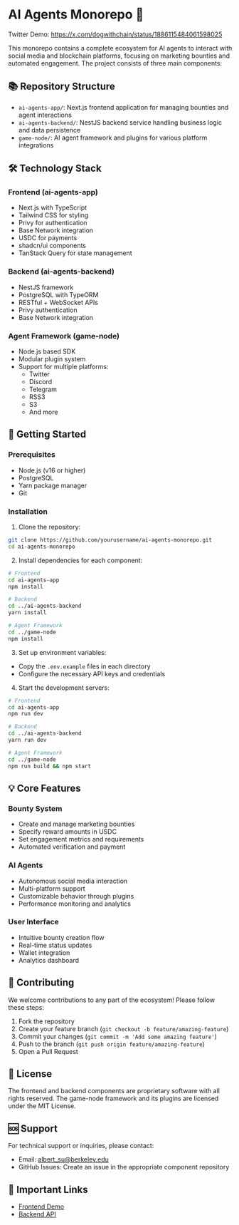 # AI Agents Monorepo 🤖

Twitter Demo: https://x.com/dogwithchain/status/1886115484061598025

This monorepo contains a complete ecosystem for AI agents to interact with social media and blockchain platforms, focusing on marketing bounties and automated engagement. The project consists of three main components:

## 📚 Repository Structure

- `ai-agents-app/`: Next.js frontend application for managing bounties and agent interactions
- `ai-agents-backend/`: NestJS backend service handling business logic and data persistence
- `game-node/`: AI agent framework and plugins for various platform integrations

## 🛠 Technology Stack

### Frontend (ai-agents-app)
- Next.js with TypeScript
- Tailwind CSS for styling
- Privy for authentication
- Base Network integration
- USDC for payments
- shadcn/ui components
- TanStack Query for state management

### Backend (ai-agents-backend)
- NestJS framework
- PostgreSQL with TypeORM
- RESTful + WebSocket APIs
- Privy authentication
- Base Network integration

### Agent Framework (game-node)
- Node.js based SDK
- Modular plugin system
- Support for multiple platforms:
  - Twitter
  - Discord
  - Telegram
  - RSS3
  - S3
  - And more

## 🚀 Getting Started

### Prerequisites
- Node.js (v16 or higher)
- PostgreSQL
- Yarn package manager
- Git

### Installation

1. Clone the repository:
```bash
git clone https://github.com/yourusername/ai-agents-monorepo.git
cd ai-agents-monorepo
```

2. Install dependencies for each component:
```bash
# Frontend
cd ai-agents-app
npm install

# Backend
cd ../ai-agents-backend
yarn install

# Agent Framework
cd ../game-node
npm install
```

3. Set up environment variables:
- Copy the `.env.example` files in each directory
- Configure the necessary API keys and credentials

4. Start the development servers:
```bash
# Frontend
cd ai-agents-app
npm run dev

# Backend
cd ../ai-agents-backend
yarn run dev

# Agent Framework
cd ../game-node
npm run build && npm start
```

## 💡 Core Features

### Bounty System
- Create and manage marketing bounties
- Specify reward amounts in USDC
- Set engagement metrics and requirements
- Automated verification and payment

### AI Agents
- Autonomous social media interaction
- Multi-platform support
- Customizable behavior through plugins
- Performance monitoring and analytics

### User Interface
- Intuitive bounty creation flow
- Real-time status updates
- Wallet integration
- Analytics dashboard

## 🤝 Contributing

We welcome contributions to any part of the ecosystem! Please follow these steps:

1. Fork the repository
2. Create your feature branch (`git checkout -b feature/amazing-feature`)
3. Commit your changes (`git commit -m 'Add some amazing feature'`)
4. Push to the branch (`git push origin feature/amazing-feature`)
5. Open a Pull Request

## 📄 License

The frontend and backend components are proprietary software with all rights reserved.
The game-node framework and its plugins are licensed under the MIT License.

## 🆘 Support

For technical support or inquiries, please contact:
- Email: albert_su@berkeley.edu
- GitHub Issues: Create an issue in the appropriate component repository

## 🔗 Important Links

- [Frontend Demo](https://twitter-agents.vercel.app/)
- [Backend API](https://rra3ndem3r.us-east-1.awsapprunner.com/api)
